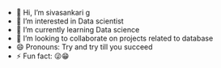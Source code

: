 - 👋 Hi, I’m sivasankari g
- 👀 I’m interested in Data scientist
- 🌱 I’m currently learning Data science
- 💞️ I’m looking to collaborate on projects related to database
- 😄 Pronouns: Try and try till you succeed
- ⚡ Fun fact: 😜😁

<!---
Siva24081994/Siva24081994 is a ✨ special ✨ repository because its `README.md` (this file) appears on your GitHub profile.
You can click the Preview link to take a look at your changes.
--->
